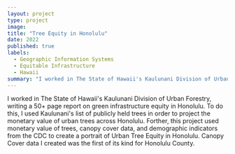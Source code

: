 ```yaml
---
layout: project
type: project
image:
title: "Tree Equity in Honolulu"
date: 2022
published: true
labels:
  - Geographic Information Systems
  - Equitable Infrastructure
  - Hawaii
summary: "I worked in The State of Hawaii's Kaulunani Division of Urban Forestry, writing a 50+ page report on green infrastructure equity in Honolulu. This project had several facets, including publicly available tree locations, census data, and canopy cover by Honolulu Zip Code."
---
```


I worked in The State of Hawaii's Kaulunani Division of Urban Forestry, writing a 50+ page report on green infrastructure equity in Honolulu. To do this, I used Kaulunani's list of publicly held trees in order to project the monetary value of urban trees across Honolulu. Forther, this project used monetary value of trees, canopy cover data, and demographic indicators from the CDC to create a portrait of Urban Tree Equity in Honolulu. Canopy Cover data I created was the first of its kind for Honolulu County.
